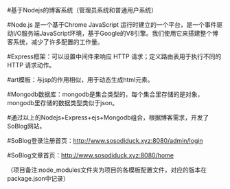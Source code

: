 #基于Nodejs的博客系统（管理员系统和普通用户系统）

#Node.js 是一个基于Chrome JavaScript 运行时建立的一个平台，是一个事件驱动I/O服务端JavaScript环境，基于Google的V8引擎。我们使用它来搭建整个博客系统，减少了许多配置的工作量。

#Express框架：可以设置中间件来响应 HTTP 请求；定义路由表用于执行不同的 HTTP 请求动作。

#art模板：与jsp的作用相似，用于动态生成html元素。

#Mongodb数据库：mongodb是集合类型的，每个集合里存储的是对象，mongodb里存储的数据类型类似于json。


#通过以上的Nodejs+Express+ejs+Mongodb组合，根据博客需求，开发了SoBlog网站。

#SoBlog登录注册首页：http://www.sosodiduck.xyz:8080/admin/login

#SoBlog文章首页：http://www.sosodiduck.xyz:8080/home

（项目备注:node_modules文件夹为项目的各模板配置文件，对应的版本在package.json中记录）
